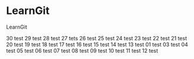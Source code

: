 # LearnGit
LearnGit



30 test
29 test
28 test
27 tets
26 test
25 test
24 test
23 test
22 test
21 test
20 test
19 test
18 test
17 test
16 test
15 test
14 test
13 test
01 test
03 test
04 test
05 test
06 test
07 test
08 test
09 test
10 test
11 test
12 test



































































































































